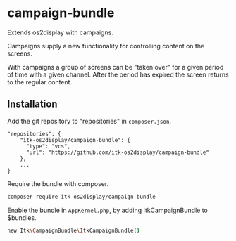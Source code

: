 # campaign-bundle
Extends os2display with campaigns.

Campaigns supply a new functionality for controlling content on the screens.

With campaigns a group of screens can be "taken over" for a given period of time
with a given channel. After the period has expired the screen returns to the
regular content.

## Installation
Add the git repository to "repositories" in `composer.json`.

```
"repositories": {
    "itk-os2display/campaign-bundle": {
      "type": "vcs",
      "url": "https://github.com/itk-os2display/campaign-bundle"
    },
    ...
}
```

Require the bundle with composer.

```sh
composer require itk-os2display/campaign-bundle
```

Enable the bundle in `AppKernel.php`, by adding ItkCampaignBundle to $bundles.

```sh
new Itk\CampaignBundle\ItkCampaignBundle()
```
